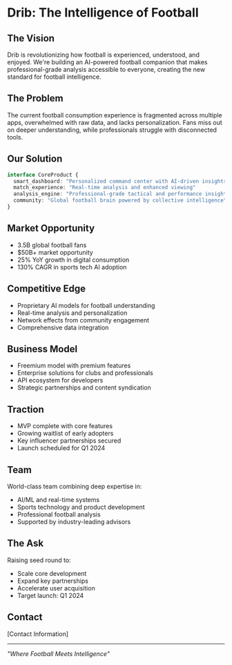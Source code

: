 # Drib: The Intelligence of Football

## The Vision
Drib is revolutionizing how football is experienced, understood, and enjoyed. We're building an AI-powered football companion that makes professional-grade analysis accessible to everyone, creating the new standard for football intelligence.

## The Problem
The current football consumption experience is fragmented across multiple apps, overwhelmed with raw data, and lacks personalization. Fans miss out on deeper understanding, while professionals struggle with disconnected tools.

## Our Solution
```typescript
interface CoreProduct {
  smart_dashboard: "Personalized command center with AI-driven insights"
  match_experience: "Real-time analysis and enhanced viewing"
  analysis_engine: "Professional-grade tactical and performance insights"
  community: "Global football brain powered by collective intelligence"
}
```

## Market Opportunity
- 3.5B global football fans
- $50B+ market opportunity
- 25% YoY growth in digital consumption
- 130% CAGR in sports tech AI adoption

## Competitive Edge
- Proprietary AI models for football understanding
- Real-time analysis and personalization
- Network effects from community engagement
- Comprehensive data integration

## Business Model
- Freemium model with premium features
- Enterprise solutions for clubs and professionals
- API ecosystem for developers
- Strategic partnerships and content syndication

## Traction
- MVP complete with core features
- Growing waitlist of early adopters
- Key influencer partnerships secured
- Launch scheduled for Q1 2024

## Team
World-class team combining deep expertise in:
- AI/ML and real-time systems
- Sports technology and product development
- Professional football analysis
- Supported by industry-leading advisors

## The Ask
Raising seed round to:
- Scale core development
- Expand key partnerships
- Accelerate user acquisition
- Target launch: Q1 2024

## Contact
[Contact Information]

---

*"Where Football Meets Intelligence"* 